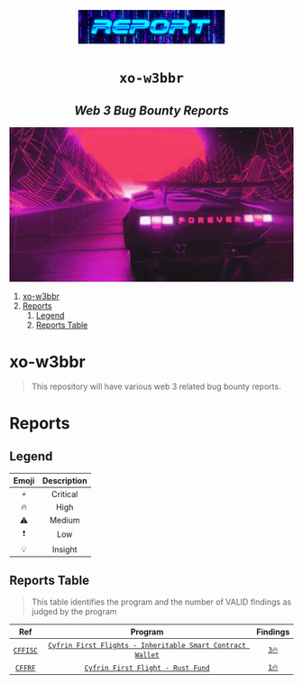 <p align="center"><a href="https://x.com/xyizko" target="_blank" rel="noopener noreferrer"><img src="https://raw.githubusercontent.com/xyizko/xo-tagz/refs/heads/main/gfx/o.png"></a></p>

<h1 align="center"><code> xo-w3bbr </code></h1>
<h2 align="center"><i> Web 3 Bug Bounty Reports </i></h2>

<p align="center">
<a href="https://x.com/xyizko" target="_blank" rel="noopener noreferrer">
<img src="./gfx/c.webp">
</a>
</p>

1. [xo-w3bbr](#xo-w3bbr)
2. [Reports](#reports)
   1. [Legend](#legend)
   2. [Reports Table](#reports-table)


# xo-w3bbr
> This repository will have various web 3 related bug bounty reports. 

# Reports 

## Legend

Emoji | Description 
:--: | :--:
💀 | Critical 
🔥 | High
⚠️ | Medium 
❗ | Low
💡 | Insight

## Reports Table 

> This table identifies the program and the number of VALID findings as judged by the program

Ref | Program | Findings
:--: | :--: | :--:
[`CFFISC`](./cyf/cffisc/README.MD) | [`Cyfrin First Flights - Inheritable Smart Contract Wallet`](https://codehawks.cyfrin.io/c/2025-03-inheritable-smart-contract-wallet) | [`3`🔥](./cyf/cffisc/README.MD)
[`CFFRF`](./cyf/cffrf/README.MD) | [`Cyfrin First Flight - Rust Fund`](https://codehawks.cyfrin.io/c/2025-03-rustfund) | [`1`🔥](./cyf/cffrf/README.MD)